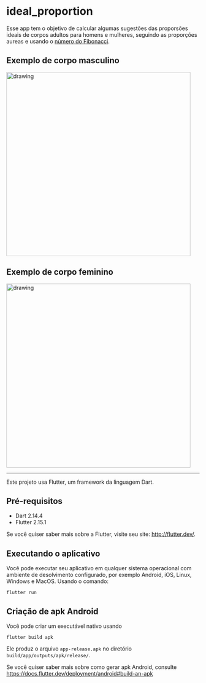 # ideal_proportion

Esse app tem o objetivo de calcular algumas sugestões das proporsões ideais de corpos adultos para homens e mulheres, seguindo as proporções aureas e usando o [número do Fibonacci](https://pt.wikipedia.org/wiki/Sequ%C3%AAncia_de_Fibonacci).

## Exemplo de corpo masculino
<img src="man.png" alt="drawing"  width="auto" height="480"/> 

## Exemplo de corpo feminino
<img src="woman.png" alt="drawing"  width="auto" height="480"/> 

---

Este projeto usa Flutter, um framework da linguagem Dart.

## Pré-requisitos
* Dart 2.14.4
* Flutter 2.15.1

Se você quiser saber mais sobre a Flutter, visite seu site: http://flutter.dev/.

## Executando o aplicativo

Você pode executar seu aplicativo em qualquer sistema operacional com ambiente de desolvimento configurado, por exemplo Android, iOS, Linux, Windows e MacOS. Usando o comando:
```
flutter run
```

## Criação de apk Android

Você pode criar um executável nativo usando
```
flutter build apk
```

Ele produz o arquivo `app-release.apk` no diretório `build/app/outputs/apk/release/`.


Se você quiser saber mais sobre como gerar apk Android, consulte https://docs.flutter.dev/deployment/android#build-an-apk
